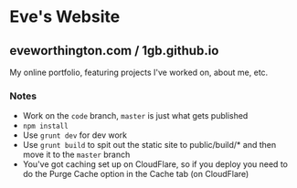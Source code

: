 # Eve's Website
## eveworthington.com / 1gb.github.io

My online portfolio, featuring projects I've worked on, about me, etc.

### Notes

* Work on the `code` branch, `master` is just what gets published
* `npm install`
* Use `grunt dev` for dev work
* Use `grunt build` to spit out the static site to public/build/* and then move it to the `master` branch
* You've got caching set up on CloudFlare, so if you deploy you need to do the Purge Cache option in the Cache tab (on CloudFlare)